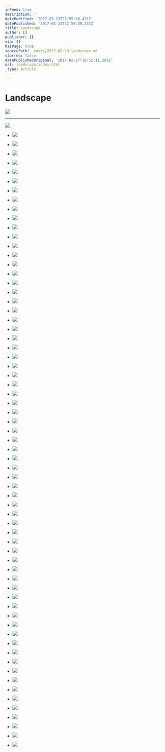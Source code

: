 ```yaml
---
inFeed: true
description: ''
dateModified: '2017-03-23T22:59:28.471Z'
datePublished: '2017-03-23T22:59:30.233Z'
title: Landscape
author: []
publisher: {}
via: {}
hasPage: true
sourcePath: _posts/2017-02-20-landscape.md
starred: false
datePublishedOriginal: '2017-02-27T18:52:11.269Z'
url: landscape/index.html
_type: Article

---
```

# Landscape
![](https://the-grid-user-content.s3-us-west-2.amazonaws.com/152ef5f6-daec-4608-9854-005a56a4a10c.jpg)

---

![](https://the-grid-user-content.s3-us-west-2.amazonaws.com/b567e571-689b-43b3-a623-e97b42bed958.jpg)

* ![](https://the-grid-user-content.s3-us-west-2.amazonaws.com/1df20888-7e76-4dc9-ba57-b77e3b780a78.jpg)

* ![](https://the-grid-user-content.s3-us-west-2.amazonaws.com/81f54fa2-e81b-4609-bc94-386bf121ae3b.jpg)

* ![](https://the-grid-user-content.s3-us-west-2.amazonaws.com/d81a40a6-1af3-4f8e-a217-8484094ba3c9.jpg)

* ![](https://the-grid-user-content.s3-us-west-2.amazonaws.com/87300365-c25c-4681-876c-a3dec7e87c2a.jpg)

* ![](https://the-grid-user-content.s3-us-west-2.amazonaws.com/2dd497aa-3d09-4114-acfd-0bad1928c9b4.jpg)

* ![](https://the-grid-user-content.s3-us-west-2.amazonaws.com/8d3ae446-605c-4a06-aa41-f4ca112ef428.jpg)

* ![](https://the-grid-user-content.s3-us-west-2.amazonaws.com/4e5ebed5-bff2-4633-8ee2-28de8f9b5599.jpg)

* ![](https://the-grid-user-content.s3-us-west-2.amazonaws.com/b7a300a2-2787-4b36-85f0-a1a4dd3af715.jpg)

* ![](https://the-grid-user-content.s3-us-west-2.amazonaws.com/012166c5-db95-4363-8a78-3c74a63e7df3.jpg)

* ![](https://the-grid-user-content.s3-us-west-2.amazonaws.com/85db37cb-1ca2-4726-8f25-906d2c4506c4.jpg)

* ![](https://the-grid-user-content.s3-us-west-2.amazonaws.com/b35a2d9b-079b-4bac-b1db-b6f8e4c1aa14.jpg)

* ![](https://the-grid-user-content.s3-us-west-2.amazonaws.com/371c4875-1ab9-496c-90f0-2e65be728b9c.jpg)

* ![](https://the-grid-user-content.s3-us-west-2.amazonaws.com/bd0ee12d-b426-4d1d-b548-72a8ffb697d1.jpg)

* ![](https://the-grid-user-content.s3-us-west-2.amazonaws.com/d1db2eac-0283-490a-b58f-d20ddab4223c.jpg)

* ![](https://the-grid-user-content.s3-us-west-2.amazonaws.com/4e86f9be-24dd-4ce2-a0a8-305a2929fc45.jpg)

* ![](https://the-grid-user-content.s3-us-west-2.amazonaws.com/5eed0d63-0379-4805-b960-5de75ba97fee.jpg)

* ![](https://the-grid-user-content.s3-us-west-2.amazonaws.com/3e2284ff-f9f8-435d-bc37-96b292d1fb6a.jpg)

* ![](https://the-grid-user-content.s3-us-west-2.amazonaws.com/e4920628-0edb-40d7-93b9-76a63f1e3771.jpg)

* ![](https://the-grid-user-content.s3-us-west-2.amazonaws.com/77ed69ab-6fa6-4fb1-9ed9-f22b98db98c9.jpg)

* ![](https://the-grid-user-content.s3-us-west-2.amazonaws.com/5a2ab204-458a-4005-99a4-3cfe51c9bc8b.jpg)

* ![](https://the-grid-user-content.s3-us-west-2.amazonaws.com/5c5756bd-3016-486d-8eb1-c190724c19af.jpg)

* ![](https://the-grid-user-content.s3-us-west-2.amazonaws.com/d659c13e-230c-4794-a224-a876cd04ab2b.jpg)

* ![](https://the-grid-user-content.s3-us-west-2.amazonaws.com/f263df59-5a27-4b85-87a4-5410b954cc6d.jpg)

* ![](https://the-grid-user-content.s3-us-west-2.amazonaws.com/9efb4535-9656-46a1-8e21-fb7df7c0e876.jpg)

* ![](https://the-grid-user-content.s3-us-west-2.amazonaws.com/af5b64f0-9262-4fe1-a593-9ab36a816dd2.jpg)

* ![](https://the-grid-user-content.s3-us-west-2.amazonaws.com/e71a6cd1-69b9-4618-8d42-298540a21579.jpg)

* ![](https://the-grid-user-content.s3-us-west-2.amazonaws.com/d0b7d0b1-2834-485b-8845-1aa843cd91e7.jpg)

* ![](https://the-grid-user-content.s3-us-west-2.amazonaws.com/de99c9ec-9b8e-4ac8-b782-86bc89c6b029.jpg)

* ![](https://the-grid-user-content.s3-us-west-2.amazonaws.com/75965a72-32f2-4de1-962c-94123809653f.jpg)

* ![](https://the-grid-user-content.s3-us-west-2.amazonaws.com/9066cd60-f60a-4088-b2cb-a4f918aaba17.jpg)

* ![](https://the-grid-user-content.s3-us-west-2.amazonaws.com/889e9d32-721c-4c74-a068-3caf5676655d.jpg)

* ![](https://the-grid-user-content.s3-us-west-2.amazonaws.com/b1590c61-0521-45f4-b326-609b8cb60fee.jpg)

* ![](https://the-grid-user-content.s3-us-west-2.amazonaws.com/bad5a381-274f-47a7-95a8-71124fea59ae.jpg)

* ![](https://the-grid-user-content.s3-us-west-2.amazonaws.com/e354c197-9409-4c2f-b47c-5e5d3aff7e7f.jpg)

* ![](https://the-grid-user-content.s3-us-west-2.amazonaws.com/bb1d435d-55ec-4fbc-bc58-a5e05d16099c.jpg)

* ![](https://the-grid-user-content.s3-us-west-2.amazonaws.com/fb7d1fd1-3c61-4d0b-b0fd-8ea6a5ca81d6.jpg)

* ![](https://the-grid-user-content.s3-us-west-2.amazonaws.com/f5bac077-10b5-426a-b203-b744ea9fdf2b.jpg)

* ![](https://the-grid-user-content.s3-us-west-2.amazonaws.com/d4af0106-5f92-4979-aeeb-bb5427c2fe4c.jpg)

* ![](https://the-grid-user-content.s3-us-west-2.amazonaws.com/ccf52461-ce01-4e5d-b432-41db3a1d08dc.jpg)

* ![](https://the-grid-user-content.s3-us-west-2.amazonaws.com/01e065aa-ac2f-4a0e-aefa-1edbdbe85ac6.jpg)

* ![](https://the-grid-user-content.s3-us-west-2.amazonaws.com/af7fe0ca-0664-4296-a160-605cf450c23c.jpg)

* ![](https://the-grid-user-content.s3-us-west-2.amazonaws.com/e1f2fdcc-b994-4164-9196-74ec5878cafb.jpg)

* ![](https://the-grid-user-content.s3-us-west-2.amazonaws.com/aabb9728-ed7d-41ec-94ec-e5d08d18642c.jpg)

* ![](https://the-grid-user-content.s3-us-west-2.amazonaws.com/09b6cd62-4f7c-460f-980a-0f6419c47e63.jpg)

* ![](https://the-grid-user-content.s3-us-west-2.amazonaws.com/a25ef848-c7d4-4122-9a7c-e7943f6f957c.jpg)

* ![](https://the-grid-user-content.s3-us-west-2.amazonaws.com/c13b5935-8891-4263-82d0-59171da62470.jpg)

* ![](https://the-grid-user-content.s3-us-west-2.amazonaws.com/446e1a90-ca78-4994-876e-586f0679377c.jpg)

* ![](https://the-grid-user-content.s3-us-west-2.amazonaws.com/291a9a91-1e9d-432a-9c10-c9d5524db31b.jpg)

* ![](https://the-grid-user-content.s3-us-west-2.amazonaws.com/e4c8eccc-8dae-4d08-a807-edb3fff4deac.jpg)

* ![](https://the-grid-user-content.s3-us-west-2.amazonaws.com/57062e98-0113-462e-b4b1-23b49b2615d6.jpg)

* ![](https://the-grid-user-content.s3-us-west-2.amazonaws.com/57170801-8594-4dc7-8526-a10b54aa7f2c.jpg)

* ![](https://the-grid-user-content.s3-us-west-2.amazonaws.com/0a610e2d-d320-4eb6-b652-439d65cb3dd0.jpg)

* ![](https://the-grid-user-content.s3-us-west-2.amazonaws.com/385feec3-cc19-4f8b-be09-35f7ed47dd50.jpg)

* ![](https://the-grid-user-content.s3-us-west-2.amazonaws.com/7a77a55f-8c96-4d8c-80d7-b2252f5b3a6b.jpg)

* ![](https://the-grid-user-content.s3-us-west-2.amazonaws.com/3657ae86-a1d0-427c-a690-a2c93f1a4fe1.jpg)

* ![](https://the-grid-user-content.s3-us-west-2.amazonaws.com/821c55d8-9ec8-4217-907d-f3f7a3d81e65.jpg)

* ![](https://the-grid-user-content.s3-us-west-2.amazonaws.com/90d3147d-b17c-4004-84e0-3bc3272884ca.jpg)

* ![](https://the-grid-user-content.s3-us-west-2.amazonaws.com/240f9cf3-6f3c-4403-b22c-c0120ac08fdb.jpg)

* ![](https://the-grid-user-content.s3-us-west-2.amazonaws.com/8dd5fa7a-9a5e-4aff-abd1-9883a30da7a2.jpg)

* ![](https://the-grid-user-content.s3-us-west-2.amazonaws.com/e2d4e170-8243-4cba-9a87-4569279d5c97.jpg)

* ![](https://the-grid-user-content.s3-us-west-2.amazonaws.com/82991533-3447-4e7c-b153-e5a34f9d5993.jpg)

* ![](https://the-grid-user-content.s3-us-west-2.amazonaws.com/625b3009-2c5d-4ebd-ba80-b56aac530286.jpg)

* ![](https://the-grid-user-content.s3-us-west-2.amazonaws.com/76ab87ae-0198-4a10-87d4-e95b18c5a225.jpg)

* ![](https://the-grid-user-content.s3-us-west-2.amazonaws.com/4e013371-4de1-4f3e-8c45-fbf000cf2da1.jpg)

* ![](https://the-grid-user-content.s3-us-west-2.amazonaws.com/7cb7c78a-ea20-41dd-898a-afeaaa7d6872.jpg)

* ![](https://the-grid-user-content.s3-us-west-2.amazonaws.com/fea7b86a-5faf-4d55-9287-e7ab23657587.jpg)

* ![](https://the-grid-user-content.s3-us-west-2.amazonaws.com/6e946584-6cb6-4467-8f17-34e491810f95.jpg)